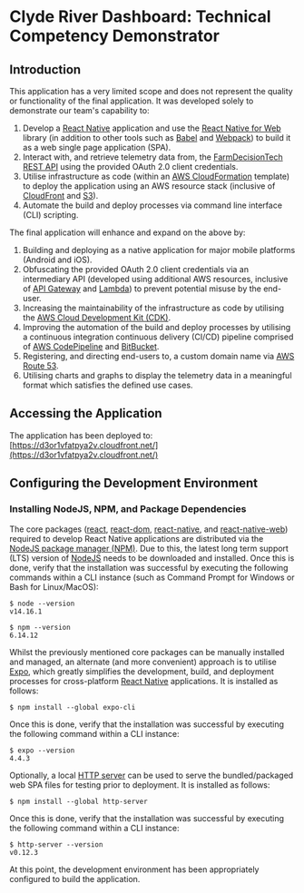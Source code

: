 # Clyde River Dashboard: Technical Competency Demonstrator

## Introduction

This application has a very limited scope and does not represent the quality or functionality of the final application. It was developed solely to demonstrate our team's capability to:

1. Develop a [React Native](https://reactnative.dev/) application and use the [React Native for Web](https://necolas.github.io/react-native-web/) library (in addition to other tools such as [Babel](https://babeljs.io/) and [Webpack](https://webpack.js.org/)) to build it as a web single page application (SPA).
2. Interact with, and retrieve telemetry data from, the [FarmDecisionTech REST API](https://www.farmdecisiontech.net.au/farmdecisiontech-api/) using the provided OAuth 2.0 client credentials.
3. Utilise infrastructure as code (within an [AWS CloudFormation](https://aws.amazon.com/cloudformation/) template) to deploy the application using an AWS resource stack (inclusive of [CloudFront](https://aws.amazon.com/cloudfront/) and [S3](https://aws.amazon.com/s3/)).
4. Automate the build and deploy processes via command line interface (CLI) scripting.

The final application will enhance and expand on the above by:

1. Building and deploying as a native application for major mobile platforms (Android and iOS).
2. Obfuscating the provided OAuth 2.0 client credentials via an intermediary API (developed using additional AWS resources, inclusive of [API Gateway](https://aws.amazon.com/api-gateway/) and [Lambda](https://aws.amazon.com/lambda/)) to prevent potential misuse by the end-user.
3. Increasing the maintainability of the infrastructure as code by utilising the [AWS Cloud Development Kit (CDK)](https://aws.amazon.com/cdk/).
4. Improving the automation of the build and deploy processes by utilising a continuous integration continuous delivery (CI/CD) pipeline comprised of [AWS CodePipeline](https://aws.amazon.com/codepipeline/) and [BitBucket](https://bitbucket.org/).
5. Registering, and directing end-users to, a custom domain name via [AWS Route 53](https://aws.amazon.com/route53/).
6. Utilising charts and graphs to display the telemetry data in a meaningful format which satisfies the defined use cases.

## Accessing the Application

The application has been deployed to: [https://d3or1vfatpya2v.cloudfront.net/](https://d3or1vfatpya2v.cloudfront.net/)

## Configuring the Development Environment

### Installing NodeJS, NPM, and Package Dependencies

The core packages ([react](https://www.npmjs.com/package/react), [react-dom](https://www.npmjs.com/package/react-dom), [react-native](https://www.npmjs.com/package/react-native), and [react-native-web](https://www.npmjs.com/package/react-native-web)) required to develop React Native applications are distributed via the [NodeJS package manager (NPM)](https://www.npmjs.com/). Due to this, the latest long term support (LTS) version of [NodeJS](https://nodejs.org/) needs to be downloaded and installed. Once this is done, verify that the installation was successful by executing the following commands within a CLI instance (such as Command Prompt for Windows or Bash for Linux/MacOS):

    $ node --version
    v14.16.1

    $ npm --version
    6.14.12

Whilst the previously mentioned core packages can be manually installed and managed, an alternate (and more convenient) approach is to utilise [Expo](https://expo.io/), which greatly simplifies the development, build, and deployment processes for cross-platform [React Native](https://reactnative.dev/) applications. It is installed as follows:

    $ npm install --global expo-cli

Once this is done, verify that the installation was successful by executing the following command within a CLI instance:

    $ expo --version
    4.4.3

Optionally, a local [HTTP server](https://www.npmjs.com/package/http-server) can be used to serve the bundled/packaged web SPA files for testing prior to deployment. It is installed as follows:

    $ npm install --global http-server

Once this is done, verify that the installation was successful by executing the following command within a CLI instance:

    $ http-server --version
    v0.12.3

At this point, the development environment has been appropriately configured to build the application.